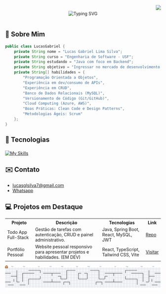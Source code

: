 <div align="right">
  <img src="https://visitor-badge.laobi.icu/badge?page_id=lucasgls&left_color=black&right_color=cadetblue&left_text=visitas&" />
</div>

<div align="center">
  <img src="https://readme-typing-svg.herokuapp.com?font=Fira+Code&size=30&duration=3000&pause=1000&color=2654F0&center=true&vCenter=true&width=600&lines=👋+Olá%2C+eu+sou+o+Lucas+Gabriel!;Desenvolvedor+Backend+Java;Estudante+de+Eng.+de+Software;Curioso+e+apaixonado+por+inovação" alt="Typing SVG" />
</div>

<br>

<h2 align="left">🚀 Sobre Mim </h2>

```java
public class LucasGabriel {
    private String nome = "Lucas Gabriel Lima Silva";
    private String curso = "Engenharia de Software - USF";
    private String estudando = "Java com foco em Backend";
    private String objetivo = "Ingressar no mercado de desenvolvimento de software";
    private String[] habilidades = {
        "Programação Orientada a Objetos",
        "Experiência em dev/consumo de APIs",
        "Experiência em CRUD",
        "Banco de Dados Relacionais (MySQL)",
        "Versionamento de Código (Git/GitHub)",
        "Cloud Computing (Azure, AWS)",
        "Boas Práticas: Clean Code e Design Patterns",
        "Metodologias Ágeis: Scrum"
    };
}
```

###

<h2 align="left">🤖 Tecnologias</h2>

###

<a href="https://skillicons.dev" target="_blank">
  <img src="https://skillicons.dev/icons?i=java,python,spring,ts,mysql,react,docker,aws,azure" alt="My Skills">
</a>

###

<h2 align="left">✉️ Contato</h2>

###

<ul>
  <li><a href="https://lucasgls.github.io/portifolio/">lucasglsilva7@gmail.com</a></li>
  <li><a href="https://wa.me/5519998991823">Whatsapp</a></li>
</ul>

###

<h2 align="left">💻 Projetos em Destaque</h2>


<table>
  <tr>
    <th>Projeto</th>
    <th>Descrição</th>
    <th>Tecnologias</th>
    <th>Link</th>
  </tr>
  <tr>
    <td>Todo App Full-Stack</td>
    <td>Gestão de tarefas com autenticação, CRUD e painel administrativo.</td>
    <td>Java, Spring Boot, React, MySQL, JWT</td>
    <td><a href="https://github.com/lucasgls/todo-app">Repo</a></td>
  </tr>
  
  <tr>
    <td>Portfólio Pessoal</td>
    <td>Website pessoal responsivo para apresentar projetos e habilidades. (EM DEV)</td>
    <td>React, TypeScript, Tailwind CSS, Vite</td>
    <td><a href="https://lucasgls.github.io/portifolio/">Visitar</a></td>
  </tr>
</table>

<picture>
  <source media="(prefers-color-scheme: dark)" srcset="https://raw.githubusercontent.com/lucasgls/lucasgls/output/pacman-contribution-graph-dark.svg">
  <source media="(prefers-color-scheme: light)" srcset="https://raw.githubusercontent.com/lucasgls/lucasgls/output/pacman-contribution-graph.svg">
  <img alt="pacman contribution graph" src="https://raw.githubusercontent.com/lucasgls/lucasgls/output/pacman-contribution-graph.svg">
</picture>

###
